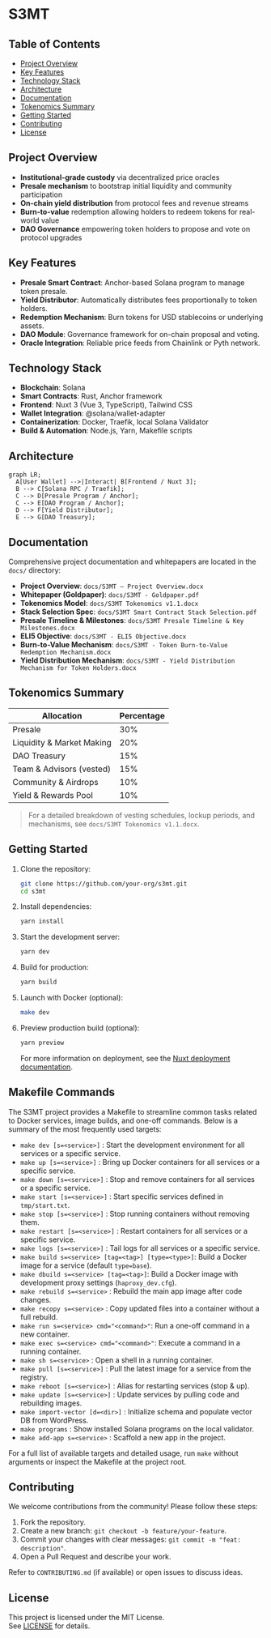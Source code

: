 # S3MT 

## Table of Contents
- [Project Overview](#project-overview)
- [Key Features](#key-features)
- [Technology Stack](#technology-stack)
- [Architecture](#architecture)
- [Documentation](#documentation)
- [Tokenomics Summary](#tokenomics-summary)
- [Getting Started](#getting-started)
- [Contributing](#contributing)
- [License](#license)

## Project Overview


- **Institutional-grade custody** via decentralized price oracles
- **Presale mechanism** to bootstrap initial liquidity and community participation
- **On-chain yield distribution** from protocol fees and revenue streams
- **Burn-to-value** redemption allowing holders to redeem tokens for real-world value
- **DAO Governance** empowering token holders to propose and vote on protocol upgrades

## Key Features

- **Presale Smart Contract**: Anchor-based Solana program to manage token presale.
- **Yield Distributor**: Automatically distributes fees proportionally to token holders.
- **Redemption Mechanism**: Burn tokens for USD stablecoins or underlying assets.
- **DAO Module**: Governance framework for on-chain proposal and voting.
- **Oracle Integration**: Reliable price feeds from Chainlink or Pyth network.

## Technology Stack

- **Blockchain**: Solana
- **Smart Contracts**: Rust, Anchor framework
- **Frontend**: Nuxt 3 (Vue 3, TypeScript), Tailwind CSS
- **Wallet Integration**: @solana/wallet-adapter
- **Containerization**: Docker, Traefik, local Solana Validator
- **Build & Automation**: Node.js, Yarn, Makefile scripts

## Architecture

```mermaid
graph LR;
  A[User Wallet] -->|Interact| B[Frontend / Nuxt 3];
  B --> C[Solana RPC / Traefik];
  C --> D[Presale Program / Anchor];
  C --> E[DAO Program / Anchor];
  D --> F[Yield Distributor];
  E --> G[DAO Treasury];
```

## Documentation

Comprehensive project documentation and whitepapers are located in the `docs/` directory:

- **Project Overview**: `docs/S3MT — Project Overview.docx`
- **Whitepaper (Goldpaper)**: `docs/S3MT - Goldpaper.pdf`
- **Tokenomics Model**: `docs/S3MT Tokenomics v1.1.docx`
- **Stack Selection Spec**: `docs/S3MT Smart Contract Stack Selection.pdf`
- **Presale Timeline & Milestones**: `docs/S3MT Presale Timeline & Key Milestones.docx`
- **ELI5 Objective**: `docs/S3MT - ELI5 Objective.docx`
- **Burn-to-Value Mechanism**: `docs/S3MT - Token Burn-to-Value Redemption Mechanism.docx`
- **Yield Distribution Mechanism**: `docs/S3MT - Yield Distribution Mechanism for Token Holders.docx`

## Tokenomics Summary

| Allocation                  | Percentage |
| --------------------------- | ---------- |
| Presale                     | 30%        |
| Liquidity & Market Making   | 20%        |
| DAO Treasury                | 15%        |
| Team & Advisors (vested)    | 15%        |
| Community & Airdrops        | 10%        |
| Yield & Rewards Pool        | 10%        |

> For a detailed breakdown of vesting schedules, lockup periods, and mechanisms, see `docs/S3MT Tokenomics v1.1.docx`.

## Getting Started

1. Clone the repository:  
   ```bash
   git clone https://github.com/your-org/s3mt.git
   cd s3mt
   ```
2. Install dependencies:  
   ```bash
   yarn install
   ```
3. Start the development server:  
   ```bash
   yarn dev
   ```
4. Build for production:  
   ```bash
   yarn build
   ```
5. Launch with Docker (optional):  
   ```bash
   make dev
   ```
6. Preview production build (optional):  
   ```bash
   yarn preview
   ```
   For more information on deployment, see the [Nuxt deployment documentation](https://nuxt.com/docs/getting-started/deployment).

## Makefile Commands

The S3MT project provides a Makefile to streamline common tasks related to Docker services, image builds, and one-off commands. Below is a summary of the most frequently used targets:

- `make dev [s=<service>]`          : Start the development environment for all services or a specific service.
- `make up [s=<service>]`           : Bring up Docker containers for all services or a specific service.
- `make down [s=<service>]`         : Stop and remove containers for all services or a specific service.
- `make start [s=<service>]`        : Start specific services defined in `tmp/start.txt`.
- `make stop [s=<service>]`         : Stop running containers without removing them.
- `make restart [s=<service>]`      : Restart containers for all services or a specific service.
- `make logs [s=<service>]`         : Tail logs for all services or a specific service.
- `make build s=<service> [tag=<tag>] [type=<type>]`: Build a Docker image for a service (default `type=base`).
- `make dbuild s=<service> [tag=<tag>]`: Build a Docker image with development proxy settings (`haproxy_dev.cfg`).
- `make rebuild s=<service>`        : Rebuild the main app image after code changes.
- `make recopy s=<service>`         : Copy updated files into a container without a full rebuild.
- `make run s=<service> cmd="<command>"`: Run a one-off command in a new container.
- `make exec s=<service> cmd="<command>"`: Execute a command in a running container.
- `make sh s=<service>`             : Open a shell in a running container.
- `make pull [s=<service>]`         : Pull the latest image for a service from the registry.
- `make reboot [s=<service>]`       : Alias for restarting services (stop & up).
- `make update [s=<service>]`       : Update services by pulling code and rebuilding images.
- `make import-vector [d=<dir>]`    : Initialize schema and populate vector DB from WordPress.
- `make programs`                   : Show installed Solana programs on the local validator.
- `make add-app s=<service>`        : Scaffold a new app in the project.

For a full list of available targets and detailed usage, run `make` without arguments or inspect the Makefile at the project root.

## Contributing

We welcome contributions from the community! Please follow these steps:

1. Fork the repository.
2. Create a new branch: `git checkout -b feature/your-feature`.
3. Commit your changes with clear messages: `git commit -m "feat: description"`.
4. Open a Pull Request and describe your work.

Refer to `CONTRIBUTING.md` (if available) or open issues to discuss ideas.

## License

This project is licensed under the MIT License.  
See [LICENSE](LICENSE) for details.

